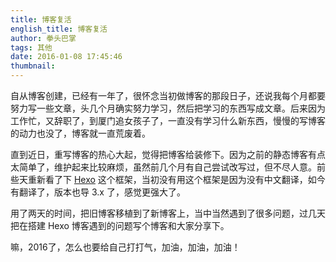 ```yaml
---
title: 博客复活
english_title: 博客复活
author: 拳头巴掌
tags: 其他
date: 2016-01-08 17:45:46
thumbnail:
---
```



自从博客创建，已经有一年了，很怀念当初做博客的那段日子，还说我每个月都要努力写一些文章，头几个月确实努力学习，然后把学习的东西写成文章。后来因为工作忙，又辞职了，到厦门追女孩子了，一直没有学习什么新东西，慢慢的写博客的动力也没了，博客就一直荒废着。  

直到近日，重写博客的热心大起，觉得把博客给装修下。因为之前的静态博客有点太简单了，维护起来比较麻烦，虽然前几个月有自己尝试改写过，但不尽人意。前些天重新看了下 [Hexo](http://hexo.io/) 这个框架，当初没有用这个框架是因为没有中文翻译，如今有翻译了，版本也导 3.x 了，感觉更强大了。    

用了两天的时间，把旧博客移植到了新博客上，当中当然遇到了很多问题，过几天把在搭建 Hexo 博客遇到的问题写个博客和大家分享下。

嘛，2016了，怎么也要给自己打打气，加油，加油，加油！
